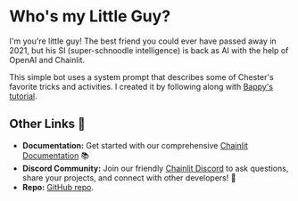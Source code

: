 # Who's my Little Guy?

I'm you're little guy! The best friend you could ever have passed away in 2021, but his SI (super-schnoodle intelligence) is back as AI with the help of OpenAI and Chainlit.

This simple bot uses a system prompt that describes some of Chester's favorite tricks and activities. I created it by following along with [Bappy's tutorial](https://www.youtube.com/watch?v=AzfV0r2O_gk).

## Other Links 🔗

- **Documentation:** Get started with our comprehensive [Chainlit Documentation](https://docs.chainlit.io) 📚
- **Discord Community:** Join our friendly [Chainlit Discord](https://discord.gg/k73SQ3FyUh) to ask questions, share your projects, and connect with other developers! 💬
- **Repo:** [GitHub repo](https://github.com/mpfoley73/py-chatbot-chainlit).
